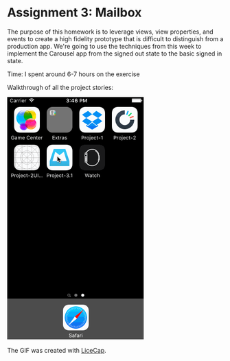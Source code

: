 # Assignment 3: Mailbox

The purpose of this homework is to leverage views, view properties, and events to create a high fidelity prototype that is difficult to distinguish from a production app. We're going to use the techniques from this week to implement the Carousel app from the signed out state to the basic signed in state.

Time: I spent around 6-7 hours on the exercise

Walkthrough of all the project stories:

![Video Walkthrough](project-3.1.gif)


The GIF was created with [LiceCap](http://www.cockos.com/licecap/).
